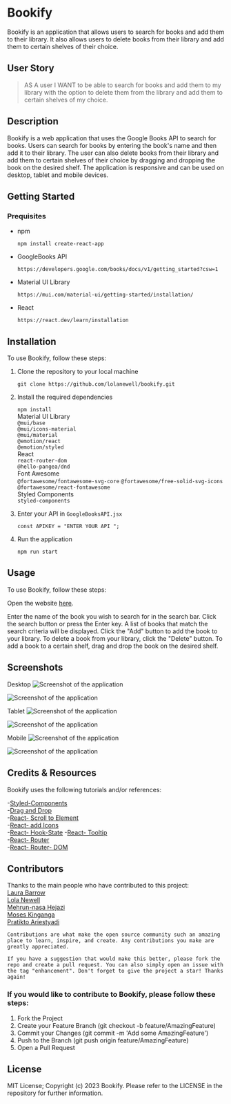 # Bookify

Bookify is an application that allows users to search for books and add them to their library. It also allows users to delete books from their library and add them to certain shelves of their choice.

## User Story

> AS A user
> I WANT to be able to search for books and add them to my library with the option to delete them from the library and add them to certain shelves of my choice.

## Description

Bookify is a web application that uses the Google Books API to search for books. Users can search for books by entering the book's name and then add it to their library. The user can also delete books from their library and add them to certain shelves of their choice by dragging and dropping the book on the desired shelf. The application is responsive and can be used on desktop, tablet and mobile devices.

## Getting Started

### Prequisites

- npm

  `npm install create-react-app`

- GoogleBooks API

  `https://developers.google.com/books/docs/v1/getting_started?csw=1`

- Material UI Library

  `https://mui.com/material-ui/getting-started/installation/`

- React

  `https://react.dev/learn/installation`

## Installation

To use Bookify, follow these steps:

1. Clone the repository to your local machine

   `git clone https://github.com/lolanewell/bookify.git`

2. Install the required dependencies

   `npm install`\
    Material UI Library\
    `@mui/base`\
    `@mui/icons-material`\
    `@mui/material`\
    `@emotion/react`\
    `@emotion/styled`\
    React\
    `react-router-dom`\
    `@hello-pangea/dnd`\
    Font Awesome\
    `@fortawesome/fontawesome-svg-core`
   `@fortawesome/free-solid-svg-icons`
   `@fortawesome/react-fontawesome`\
    Styled Components\
    `styled-components`

3. Enter your API in `GoogleBooksAPI.jsx`

   `const APIKEY = "ENTER YOUR API ";`

4. Run the application

   `npm run start`

## Usage

To use Bookify, follow these steps:

Open the website [here](https://main--prismatic-manatee-5bddd1.netlify.app/).

Enter the name of the book you wish to search for in the search bar.
Click the search button or press the Enter key.
A list of books that match the search criteria will be displayed.
Click the "Add" button to add the book to your library.
To delete a book from your library, click the "Delete" button.
To add a book to a certain shelf, drag and drop the book on the desired shelf.

## Screenshots

Desktop
![Screenshot of the application](./src/landing/assets/screenshots/desktop.png)

![Screenshot of the application](./src/landing/assets/screenshots/desktopLibrary.png)

Tablet
![Screenshot of the application](./src/landing/assets/screenshots/tablet.png)

![Screenshot of the application](./src/landing/assets/screenshots/tabletLibrary.png)

Mobile
![Screenshot of the application](./src/landing/assets/screenshots/mobile.png)

![Screenshot of the application](./src/landing/assets/screenshots/mobileLibrary.png)

## Credits & Resources

Bookify uses the following tutorials and/or references:

-[Styled-Components](https://styled-components.com/docs)\
-[Drag and Drop](https://react-dnd.github.io/react-dnd/about)\
-[React- Scroll to Element](https://codefrontend.com/scroll-to-element-in-react/)\
-[React- add Icons](https://fontawesome.com/v6/docs/web/use-with/react/add-icons)\
-[React- Hook-State](https://legacy.reactjs.org/docs/hooks-state.html) -[React- Tooltip](https://mui.com/material-ui/react-tooltip/)\
-[React- Router](https://reactrouter.com/web/guides/quick-start)\
-[React- Router- DOM](https://reactrouter.com/web/guides/quick-start)

## Contributors

Thanks to the main people who have contributed to this project:\
[Laura Barrow](https://github.com/lbarrow91) \
[Lola Newell](https://github.com/lolanewell)\
[Mehrun-nasa Hejazi](https://github.com/mewmew88) \
[Moses Kinganga](https://github.com/King-Mo100) \
[Pratikto Ariestyadi](https://github.com/ariestikto)

`Contributions are what make the open source community such an amazing place to learn, inspire, and create. Any contributions you make are greatly appreciated.`

`If you have a suggestion that would make this better, please fork the repo and create a pull request. You can also simply open an issue with the tag "enhancement". Don't forget to give the project a star! Thanks again!`

### If you would like to contribute to Bookify, please follow these steps:

1. Fork the Project
2. Create your Feature Branch (git checkout -b feature/AmazingFeature)
3. Commit your Changes (git commit -m 'Add some AmazingFeature')
4. Push to the Branch (git push origin feature/AmazingFeature)
5. Open a Pull Request

## License

MIT License; Copyright (c) 2023 Bookify.
Please refer to the LICENSE in the repository for further information.
